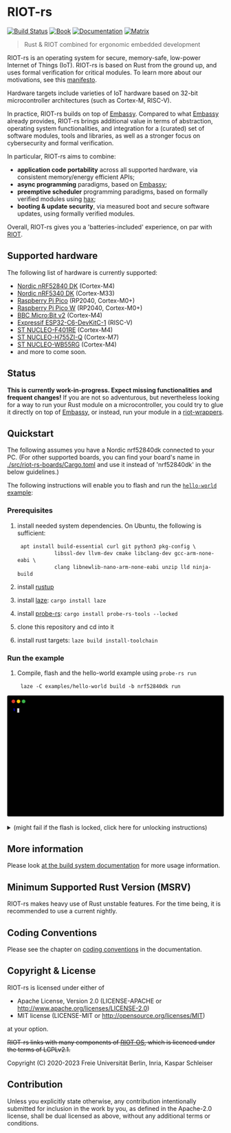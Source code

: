 # RIOT-rs
[![Build Status][build-badge]][build-info]
[![Book][book-badge]][documentation-mdbook]
[![Documentation][rustdoc-badge]][documentation-dev-rustdoc]
[![Matrix][matrix-badge]][matrix-link]

> Rust & RIOT combined for ergonomic embedded development

RIOT-rs is an operating system for secure, memory-safe, low-power Internet of Things (IoT).
RIOT-rs is based on Rust from the ground up, and uses formal verification
for critical modules. To learn more about our motivations, see this
[manifesto](https://ariel-os.github.io/ariel-os/dev/docs/book/manifesto.html).

Hardware targets include varieties of IoT hardware based on 
32-bit microcontroller architectures (such as Cortex-M, RISC-V).

In practice, RIOT-rs builds on top of [Embassy](https://github.com/embassy-rs/embassy).
Compared to what [Embassy](https://github.com/embassy-rs/embassy) already provides,
RIOT-rs brings additional value in terms of 
abstraction, operating system functionalities, 
and integration for a (curated) set of software modules, tools and libraries, as well as 
a stronger focus on cybersecurity and formal verification.
 
In particular, RIOT-rs aims to combine:

- **application code portability** across all supported hardware, via consistent memory/energy efficient APIs;
- **async programming** paradigms, based on [Embassy](https://github.com/embassy-rs/embassy);
- **preemptive scheduler** programming paradigms, based on formally verified modules using [hax](https://hacspec.org/blog/posts/hax-v0-1/);
- **booting & update security**, via measured boot and secure software updates, using formally verified modules.

Overall, RIOT-rs gives you a 'batteries-included' experience, on par
with [RIOT](https://github.com/RIOT-OS/RIOT). 

## Supported hardware

The following list of hardware is currently supported:
 - [Nordic nRF52840 DK](https://www.nordicsemi.com/Products/Development-hardware/nRF52840-DK) (Cortex-M4)
 - [Nordic nRF5340 DK](https://www.nordicsemi.com/Products/Development-hardware/nRF5340-DK) (Cortex-M33)
 - [Raspberry Pi Pico](https://www.raspberrypi.com/products/raspberry-pi-pico/) (RP2040, Cortex-M0+)
 - [Raspberry Pi Pico W](https://www.raspberrypi.com/products/raspberry-pi-pico/) (RP2040, Cortex-M0+)
 - [BBC Micro:Bit v2](https://tech.microbit.org/hardware/2-0-revision/) (Cortex-M4)
 - [Expressif ESP32-C6-DevKitC-1](https://docs.espressif.com/projects/espressif-esp-dev-kits/en/latest/esp32c6/esp32-c6-devkitc-1/user_guide.html) (RISC-V)
 - [ST NUCLEO-F401RE](https://www.st.com/en/evaluation-tools/nucleo-f401re.html) (Cortex-M4)
 - [ST NUCLEO-H755ZI-Q](https://www.st.com/en/evaluation-tools/nucleo-h755zi-q.html) (Cortex-M7)
 - [ST NUCLEO-WB55RG](https://www.st.com/en/evaluation-tools/p-nucleo-wb55.html) (Cortex-M4)
 - and more to come soon.

## Status

**This is currently work-in-progress. Expect missing functionalities and frequent changes!** 
If you are not so adventurous, but nevertheless looking for a way 
to run your Rust module on a microcontroller, you could try to 
glue it directly on top of [Embassy](https://github.com/embassy-rs/embassy), 
or instead, run your module in a [riot-wrappers](https://github.com/RIOT-OS/rust-riot-wrappers).

## Quickstart

The following assumes you have a Nordic nrf52840dk connected to your PC.
(For other supported boards, you can find your board's name in
[./src/riot-rs-boards/Cargo.toml](https://github.com/ariel-os/ariel-os/blob/main/src/riot-rs-boards/Cargo.toml)
and use it instead of 'nrf52840dk' in the below guidelines.)

The following instructions will enable you to flash and run the [`hello-world`
example](https://github.com/ariel-os/ariel-os/tree/main/examples/hello-world):

### Prerequisites

1. install needed system dependencies. On Ubuntu, the following is sufficient:

        apt install build-essential curl git python3 pkg-config \
                   libssl-dev llvm-dev cmake libclang-dev gcc-arm-none-eabi \
                   clang libnewlib-nano-arm-none-eabi unzip lld ninja-build

1. install [rustup](https://rustup.rs/)

1. install [laze](https://github.com/kaspar030/laze): `cargo install laze`

1. install [probe-rs](https://github.com/probe-rs/probe-rs): `cargo install probe-rs-tools --locked`

1. clone this repository and cd into it

1. install rust targets: `laze build install-toolchain`

### Run the example

1. Compile, flash and the hello-world example using `probe-rs run`

        laze -C examples/hello-world build -b nrf52840dk run

![Example](./doc/hello-world_render.svg)

<details>
<summary> (might fail if the flash is locked, click here for unlocking instructions) </summary>
This might fail due to a locked chip, e.g., on most nrf52840dk boards that are fresh from the factory.
In that case, the above command throws an error that ends with something like this:

```
An operation could not be performed because it lacked the permission to do so: erase_all
```

The chip can be unlocked using this command:

    laze -C examples/hello-world build -b nrf52840dk flash-erase-all
</details>

## More information

Please look [at the build system documentation](doc/build_system.md) for more usage
information.

## Minimum Supported Rust Version (MSRV)

RIOT-rs makes heavy use of Rust unstable features. For the time being, it is
recommended to use a current nightly.

## Coding Conventions

Please see the chapter on
[coding conventions](https://ariel-os.github.io/ariel-os/dev/docs/book/coding-conventions.html)
in the documentation.

## Copyright & License

RIOT-rs is licensed under either of

- Apache License, Version 2.0 (LICENSE-APACHE or http://www.apache.org/licenses/LICENSE-2.0)
- MIT license (LICENSE-MIT or http://opensource.org/licenses/MIT)

at your option.

~~RIOT-rs links with many components of [RIOT OS](https://github.com/RIOT-OS/RIOT),
which is licenced under the terms of LGPLv2.1.~~

Copyright (C) 2020-2023 Freie Universität Berlin, Inria, Kaspar Schleiser

## Contribution

Unless you explicitly state otherwise, any contribution intentionally submitted
for inclusion in the work by you, as defined in the Apache-2.0 license, shall
be dual licensed as above, without any additional terms or conditions.

[build-badge]: https://github.com/ariel-os/ariel-os/actions/workflows/main.yml/badge.svg
[build-info]: https://github.com/ariel-os/ariel-os/actions/workflows/main.yml
[matrix-badge]: https://img.shields.io/badge/chat-Matrix-brightgreen.svg
[matrix-link]: https://matrix.to/#/#ariel-os:matrix.org
[book-badge]: https://img.shields.io/badge/Book-%F0%9F%93%94-blue
[rustdoc-badge]: https://img.shields.io/badge/Documentation-%F0%9F%93%94-blue
[documentation-mdbook]: https://ariel-os.github.io/ariel-os/dev/docs/book/
[documentation-dev-rustdoc]: https://ariel-os.github.io/ariel-os/dev/docs/api/
